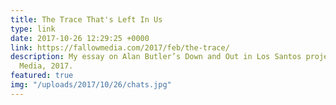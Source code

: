 ```yaml
---
title: The Trace That's Left In Us
type: link
date: 2017-10-26 12:29:25 +0000
link: https://fallowmedia.com/2017/feb/the-trace/
description: My essay on Alan Butler’s Down and Out in Los Santos project. Fallow
  Media, 2017.
featured: true
img: "/uploads/2017/10/26/chats.jpg"
---
```

